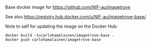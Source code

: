 Base docker image for https://github.com/NIF-au/imagetrove

See also https://registry.hub.docker.com/u/NIF-au/imagetrove-base/

Note to self for updating the image on the Docker Hub:

    docker build -t=carlohamalainen/imagetrove-base .
    docker push carlohamalainen/imagetrove-base
